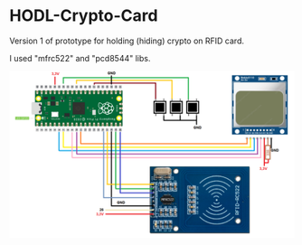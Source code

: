 # HODL-Crypto-Card
Version 1 of prototype for holding (hiding) crypto on RFID card.

I used "mfrc522" and "pcd8544" libs.

![connections](connections.png)
